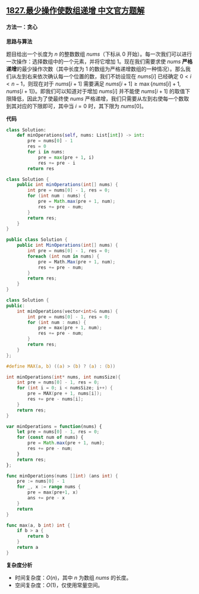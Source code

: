 ## [1827.最少操作使数组递增 中文官方题解](https://leetcode.cn/problems/minimum-operations-to-make-the-array-increasing/solutions/100000/zui-shao-cao-zuo-shi-shu-zu-di-zeng-by-l-sjr6)
#### 方法一：贪心

**思路与算法**

题目给出一个长度为 $n$ 的整数数组 $\textit{nums}$（下标从 $0$ 开始）。每一次我们可以进行一次操作：选择数组中的一个元素，并将它增加 $1$。现在我们需要求使 $\textit{nums}$ **严格递增**的最少操作次数（其中长度为 $1$ 的数组为严格递增数组的一种情况）。那么我们从左到右来依次确认每一个位置的数，我们不妨设现在 $\textit{nums}[i]$ 已经确定 $0 < i < n - 1$，则现在对于 $\textit{nums}[i + 1]$ 需要满足 $\textit{nums}[i + 1] \ge \max\{\textit{nums}[i] + 1, \textit{nums}[i + 1]\}$。即我们可以知道对于增加 $\textit{nums}[i]$ 并不能使 $\textit{nums}[i + 1]$ 的取值下限降低，因此为了使最终使 $\textit{nums}$ 严格递增，我们只需要从左到右使每一个数取到其对应的下限即可，其中当 $i = 0$ 时，其下限为 $\textit{nums}[0]$。

**代码**

```Python [sol1-Python3]
class Solution:
    def minOperations(self, nums: List[int]) -> int:
        pre = nums[0] - 1
        res = 0
        for i in nums:
            pre = max(pre + 1, i)
            res += pre - i
        return res
```

```Java [sol1-Java]
class Solution {
    public int minOperations(int[] nums) {
        int pre = nums[0] - 1, res = 0;
        for (int num : nums) {
            pre = Math.max(pre + 1, num);
            res += pre - num;
        }
        return res;
    }
}
```

```C# [sol1-C#]
public class Solution {
    public int MinOperations(int[] nums) {
        int pre = nums[0] - 1, res = 0;
        foreach (int num in nums) {
            pre = Math.Max(pre + 1, num);
            res += pre - num;
        }
        return res;
    }
}
```

```C++ [sol1-C++]
class Solution {
public:
    int minOperations(vector<int>& nums) {
        int pre = nums[0] - 1, res = 0;
        for (int num : nums) {
            pre = max(pre + 1, num);
            res += pre - num;
        }
        return res;
    }
};
```

```C [sol1-C]
#define MAX(a, b) ((a) > (b) ? (a) : (b))

int minOperations(int* nums, int numsSize){
    int pre = nums[0] - 1, res = 0;
    for (int i = 0; i < numsSize; i++) {
        pre = MAX(pre + 1, nums[i]);
        res += pre - nums[i];
    }
    return res;
}
```

```JavaScript [sol1-JavaScript]
var minOperations = function(nums) {
    let pre = nums[0] - 1, res = 0;
    for (const num of nums) {
        pre = Math.max(pre + 1, num);
        res += pre - num;
    }
    return res;
};
```

```go [sol1-Golang]
func minOperations(nums []int) (ans int) {
    pre := nums[0] - 1
    for _, x := range nums {
        pre = max(pre+1, x)
        ans += pre - x
    }
    return
}

func max(a, b int) int {
    if b > a {
        return b
    }
    return a
}
```

**复杂度分析**

- 时间复杂度：$O(n)$，其中 $n$ 为数组 $\textit{nums}$ 的长度。
- 空间复杂度：$O(1)$，仅使用常量空间。